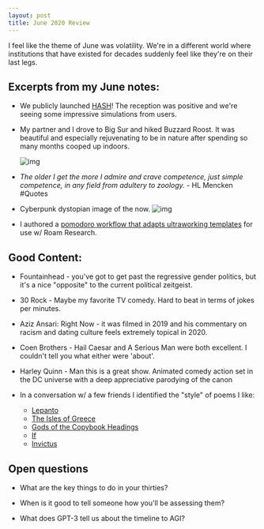 ```yaml
---
layout: post
title: June 2020 Review
---
```

I feel like the theme of June was volatility. We're in a different world where institutions that have existed for decades suddenly feel like they're on their last legs.


## Excerpts from my June notes:
  - We publicly launched [HASH](http://hash.ai)! The reception was positive and we're seeing some impressive simulations from users.

  - My partner and I drove to Big Sur and hiked Buzzard Roost. It was beautiful and especially rejuvenating to be in nature after spending so many months cooped up indoors. 

    ![img](https://lh3.googleusercontent.com/8b_8C6a7hz46TPJJ0GW7AV_loi7XVeGuTXhZ-9jQT5K-bsa5QK0QR4lFzNKl8oA_5LKdoqqaOkGYgBBMekzLtXrH7fxhdGqNe1LFUdv0QUM_1LusNlq1kmsvPe06L95SrH3gGgWa2ynEfVYKWy6omQQ2TxttNL3JVLrVgGrb1v3QNJi_KKuteNekl8Ri2DXXoiEI7Mw-v9wfply3NHkXJna3lQ4OEaslW9wTdlo6peB88QPdQKv9LPZld8LkYhTIcWGrqo5ZzkK5OPnCFOEoPFcdAKP8gg7Y8S4sh-29_zyaS6HQYsBdvO4NHaK2Du41LIDvCthI2cLkEmJoVA9D0oWLG5B0mu-lpyuxEXbOXEZ_vqSDQpwzL_AScynp9-TTx12bsxt13LvpRN9DvGPyKef6ZGoc1nutpXDa7Ba29KZzxj551V4Q4YRbKiI0M07gtfLgCPQ7loSqHkoX3XjM1bQW-3mwX8dbWJPyn89a7yFp8jKm8TEwNynRfdtyF28pXOus7PEr8DrP8Mnj9o1SdRjqk_S7seAfn2H1MgSY7928_ILSSXST3de-pQYUJ1yTrX8MxJll5oW5kkBcz395LJBqZmQXcOJ22vz7_jBZJLkHbRs39MuTz_9t6n6VUU3AfVf3Dyt0TjiVmBfzti433M0IHE9JJUd2xMVNae5Yx-EZSe8VHWCwk0KV0uKJWw=w2244-h1682-no?authuser=0)

  - *The older I get the more I admire and crave competence, just simple competence, in any field from adultery to zoology.* - HL Mencken #Quotes
  
  - Cyberpunk dystopian image of the now.
   ![img](https://firebasestorage.googleapis.com/v0/b/firescript-577a2.appspot.com/o/imgs%2Fapp%2Fben%2Fp18DHdAOaD.png?alt=media&token=27892457-48ec-4932-b8ab-493352f31331)

  - I authored a [pomodoro workflow that adapts ultraworking templates](https://twitter.com/BenGoldhaber/status/1275996174151847936) for use w/ Roam Research. 

## Good Content:
  - Fountainhead - you've got to get past the regressive gender politics, but it's a nice "opposite" to the current political zeitgeist.

  - 30 Rock - Maybe my favorite TV comedy. Hard to beat in terms of jokes per minutes.
  
  - Aziz Ansari: Right Now - it was filmed in 2019 and his commentary on racism and dating culture feels extremely topical in 2020.
  
  - Coen Brothers - Hail Caesar and A Serious Man were both excellent. I couldn't tell you what either were 'about'.

  - Harley Quinn - Man this is a great show. Animated comedy action set in the DC universe with a deep appreciative parodying of the canon 

  - In a conversation w/ a few friends I identified the "style" of poems I like:
    - [Lepanto](https://www.poetryfoundation.org/poems/47917/lepanto)
    - [The Isles of Greece](https://englishverse.com/poems/the_isles_of_greece)
    - [Gods of the Copybook Headings](http://www.kiplingsociety.co.uk/poems_copybook.htm)
    - [If](https://www.poetryfoundation.org/poems/46473/if---)
    - [Invictus](https://www.poetryfoundation.org/poems/51642/invictus)

## Open questions
  - What are the key things to do in your thirties?

  - When is it good to tell someone how you'll be assessing them?

  - What does GPT-3 tell us about the timeline to AGI?